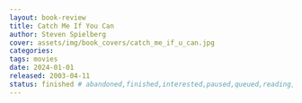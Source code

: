 ```yaml
---
layout: book-review
title: Catch Me If You Can
author: Steven Spielberg
cover: assets/img/book_covers/catch_me_if_u_can.jpg
categories:
tags: movies
date: 2024-01-01
released: 2003-04-11
status: finished # abandoned,finished,interested,paused,queued,reading,reread
---
```

